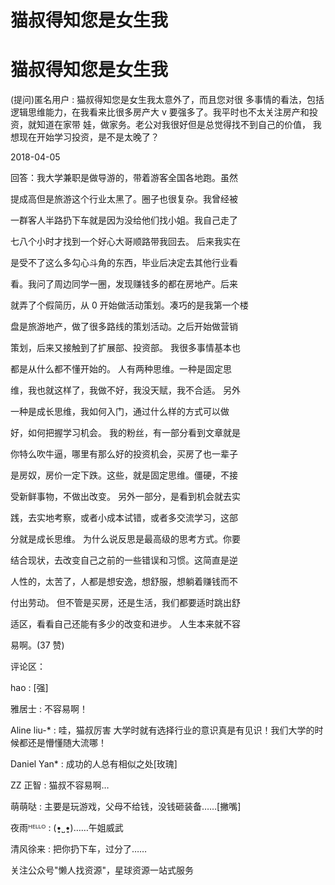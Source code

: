 # 猫叔得知您是女生我

# 猫叔得知您是女生我

(提问)匿名用户 : 猫叔得知您是女生我太意外了，而且您对很 多事情的看法，包括逻辑思维能力，在我看来比很多房产大 v 要强多了。我平时也不太关注房产和投资，就知道在家带 娃，做家务。老公对我很好但是总觉得找不到自己的价值， 我想现在开始学习投资，是不是太晚了？

2018-04-05

回答：我大学兼职是做导游的，带着游客全国各地跑。虽然

提成高但是旅游这个行业太黑了。圈子也很复杂。我曾经被

一群客人半路扔下车就是因为没给他们找小姐。我自己走了

七八个小时才找到一个好心大哥顺路带我回去。 后来我实在

是受不了这么多勾心斗角的东西，毕业后决定去其他行业看

看。我问了周边同学一圈，发现赚钱多的都在房地产。后来

就弄了个假简历，从 0 开始做活动策划。凑巧的是我第一个楼

盘是旅游地产，做了很多路线的策划活动。之后开始做营销

策划，后来又接触到了扩展部、投资部。 我很多事情基本也

都是从什么都不懂开始的。 人有两种思维。一种是固定思

维，我也就这样了，我做不好，我没天赋，我不合适。 另外

一种是成长思维，我如何入门，通过什么样的方式可以做

好，如何把握学习机会。 我的粉丝，有一部分看到文章就是

你特么吹牛逼，哪里有那么好的投资机会，买房了也一辈子

是房奴，房价一定下跌。这些，就是固定思维。僵硬，不接

受新鲜事物，不做出改变。 另外一部分，是看到机会就去实

践，去实地考察，或者小成本试错，或者多交流学习，这部

分就是成长思维。 为什么说反思是最高级的思考方式。你要

结合现状，去改变自己之前的一些错误和习惯。这简直是逆

人性的，太苦了，人都是想安逸，想舒服，想躺着赚钱而不

付出劳动。 但不管是买房，还是生活，我们都要适时跳出舒

适区，看看自己还能有多少的改变和进步。 人生本来就不容

易啊。(37 赞)

评论区：

hao : [强]

雅居士 : 不容易啊！

Aline liu-* : 哇，猫叔厉害 大学时就有选择行业的意识真是有见识！我们大学的时候都还是懵懂随大流哪！

Daniel Yan* : 成功的人总有相似之处[玫瑰]

ZZ 正智 : 猫叔不容易啊…

萌萌哒 : 主要是玩游戏，父母不给钱，没钱砸装备……[撇嘴]

夜雨ᴴᴱᴸᴸᴼ : (•͈˽•͈)……午姐威武

清风徐来 : 把你扔下车，过分了……

关注公众号"懒人找资源"，星球资源一站式服务